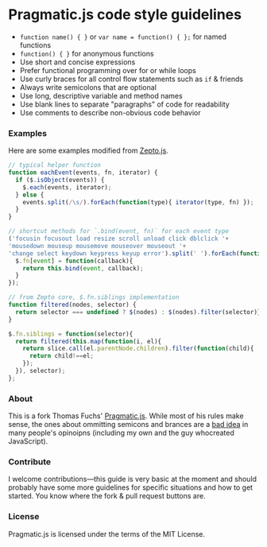 # Pragmatic.js code style guidelines

* `function name() { }` or `var name = function() { };` for named functions
* `function() { }` for anonymous functions
* Use short and concise expressions
* Prefer functional programming over for or while loops
* Use curly braces for all control flow statements such as `if` & friends
* Always write semicolons that are optional
* Use long, descriptive variable and method names
* Use blank lines to separate "paragraphs" of code for readability
* Use comments to describe non-obvious code behavior

### Examples

Here are some examples modified from [Zepto.js][zepto].

```javascript
// typical helper function
function eachEvent(events, fn, iterator) {
  if ($.isObject(events)) {
    $.each(events, iterator);
  } else {
    events.split(/\s/).forEach(function(type){ iterator(type, fn) });
  }
}

// shortcut methods for `.bind(event, fn)` for each event type
('focusin focusout load resize scroll unload click dblclick '+
'mousedown mouseup mousemove mouseover mouseout '+
'change select keydown keypress keyup error').split(' ').forEach(function(event) {
  $.fn[event] = function(callback){ 
    return this.bind(event, callback);
  }
});

// from Zepto core, $.fn.siblings implementation
function filtered(nodes, selector) {
  return selector === undefined ? $(nodes) : $(nodes).filter(selector)};
}

$.fn.siblings = function(selector){
  return filtered(this.map(function(i, el){
    return slice.call(el.parentNode.children).filter(function(child){ 
      return child!==el;
    });
  }), selector);
};
```

### About

This is a fork Thomas Fuchs' [Pragmatic.js][fork]. While most of his rules make sense, 
the ones about ommitting semicons and brances are a [bad idea][bad] in many people's opinoipns
(including my own and the guy whocreated JavaScript).

### Contribute

I welcome contributions—this guide is very basic at the moment and should probably have some more
guidelines for specific situations and how to get started. You know where the fork & pull request
buttons are.

### License

Pragmatic.js is licensed under the terms of the MIT License.

  [fork]: https://github.com/madrobby/pragmatic.js
  [zepto]: http://zeptojs.com/
  [bad]: http://brendaneich.com/2012/04/the-infernal-semicolon/